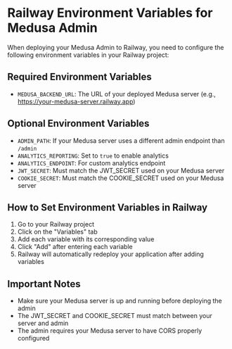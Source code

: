 # Railway Environment Variables for Medusa Admin

When deploying your Medusa Admin to Railway, you need to configure the following environment variables in your Railway project:

## Required Environment Variables

- `MEDUSA_BACKEND_URL`: The URL of your deployed Medusa server (e.g., https://your-medusa-server.railway.app)

## Optional Environment Variables

- `ADMIN_PATH`: If your Medusa server uses a different admin endpoint than `/admin`
- `ANALYTICS_REPORTING`: Set to `true` to enable analytics
- `ANALYTICS_ENDPOINT`: For custom analytics endpoint
- `JWT_SECRET`: Must match the JWT_SECRET used on your Medusa server
- `COOKIE_SECRET`: Must match the COOKIE_SECRET used on your Medusa server

## How to Set Environment Variables in Railway

1. Go to your Railway project
2. Click on the "Variables" tab
3. Add each variable with its corresponding value
4. Click "Add" after entering each variable
5. Railway will automatically redeploy your application after adding variables

## Important Notes

- Make sure your Medusa server is up and running before deploying the admin
- The JWT_SECRET and COOKIE_SECRET must match between your server and admin
- The admin requires your Medusa server to have CORS properly configured 